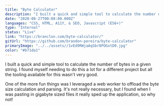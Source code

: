 ```yaml
---
title: "Byte Calculator"
description: "I built a quick and simple tool to calculate the number of bytes in a given string"
date: "2020-08-27T00:00:00.000Z"
languages: "CSS, HTML, A11Y, & SEO, Javascript (ES6+)"
type: "Internal"
status: "Live"
link: "https://branclon.com/byte-calculator/"
gitUrl: "https://github.com/brandon-pereira/byte-calculator"
primaryImage: "../../assets//1vEd9RWjaAqSbr8POGxtD0.jpg"
color: "#b71da1"
---
```

I built a quick and simple tool to calculate the number of bytes in a given string. I found myself needing to do this a lot for a different project but all the tooling available for this wasn't very good. 

One of the more fun things was I leveraged a web worker to offload the byte size calculation and parsing. It's not really necessary, but I found when I was pasting in gigabyte sized files it really sped up the application, so why not! 


